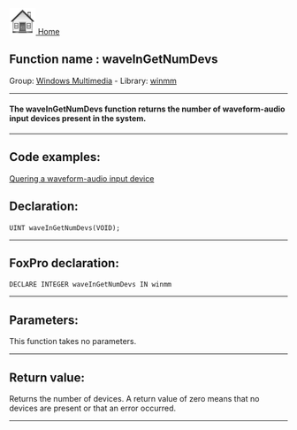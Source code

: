 [<img src="../../images/home.png"> Home ](https://github.com/VFPX/Win32API)  

## Function name : waveInGetNumDevs
Group: [Windows Multimedia](../../functions_group.md#Windows_Multimedia)  -  Library: [winmm](../../libraries.md#winmm)  
***  


#### The waveInGetNumDevs function returns the number of waveform-audio input devices present in the system.
***  


## Code examples:
[Quering a waveform-audio input device](../../samples/sample_366.md)  

## Declaration:
```foxpro  
UINT waveInGetNumDevs(VOID);  
```  
***  


## FoxPro declaration:
```foxpro  
DECLARE INTEGER waveInGetNumDevs IN winmm  
```  
***  


## Parameters:
This function takes no parameters.  
***  


## Return value:
Returns the number of devices. A return value of zero means that no devices are present or that an error occurred.  
***  

